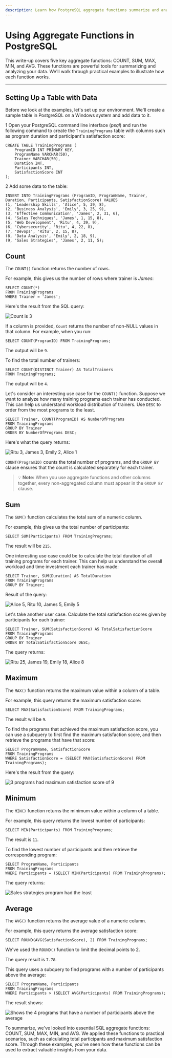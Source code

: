 ```yaml
---
description: Learn how PostgreSQL aggregate functions summarize and analyze data, with practical examples to guide you.
---
```


# Using Aggregate Functions in PostgreSQL
This write-up covers five key aggregate functions: COUNT, SUM, MAX, MIN, and AVG. These functions are powerful tools for summarizing and analyzing your data. We'll walk through practical examples to illustrate how each function works.

---

## Setting Up a Table with Data
Before we look at the examples, let's set up our environment. We'll create a sample table in PostgreSQL on a Windows system and add data to it. 

<span class="step-number">1</span> Open your PostgreSQL command line interface (*psql*) and run the following command to create the `TrainingPrograms` table with columns such as program duration and participant's satisfaction score:

```pgsql
CREATE TABLE TrainingPrograms (
    ProgramID INT PRIMARY KEY,
    ProgramName VARCHAR(50),
    Trainer VARCHAR(50),
    Duration INT,
    Participants INT,
    SatisfactionScore INT
);
```

<span class="step-number">2</span> Add some data to the table:

```pgsql
INSERT INTO TrainingPrograms (ProgramID, ProgramName, Trainer, Duration, Participants, SatisfactionScore) VALUES
(1, 'Leadership Skills', 'Alice', 5, 39, 8),
(2, 'Business Analysis', 'Emily', 3, 25, 9),
(3, 'Effective Communication', 'James', 2, 31, 6),
(4, 'Sales Techniques', 'James', 1, 15, 8),
(5, 'Web Development', 'Ritu', 4, 39, 9),
(6, 'Cybersecurity', 'Ritu', 4, 22, 8),
(7, 'Devops', 'Ritu', 2, 15, 8),
(8, 'Data Analysis', 'Emily', 2, 18, 9),
(9, 'Sales Strategies', 'James', 2, 11, 5);
```

## Count
The `COUNT()` function returns the number of rows.

For example, this gives us the number of rows where trainer is *James*:

```pgsql
SELECT COUNT(*) 
FROM TrainingPrograms 
WHERE Trainer = 'James';
```

Here's the result from the SQL query:

![Count is 3](sqlfun1.png)

If a column is provided, `Count` returns the number of non-NULL values in that column. For example, when you run:

```pgsql
SELECT COUNT(ProgramID) FROM TrainingPrograms;
```

The output will be `9`.

To find the total number of trainers:

```pgsql
SELECT COUNT(DISTINCT Trainer) AS TotalTrainers
FROM TrainingPrograms;
```

The output will be `4`.

Let's consider an interesting use case for the `COUNT()` function. Suppose we want to analyze how many training programs each trainer has conducted. This can help us understand workload distribution of trainers. Use `DESC` to order from the most programs to the least.

```pgsql
SELECT Trainer, COUNT(ProgramID) AS NumberOfPrograms
FROM TrainingPrograms
GROUP BY Trainer
ORDER BY NumberOfPrograms DESC;
```

Here's what the query returns:

![Ritu 3, James 3, Emily 2, Alice 1](sqlfun2.png)

`COUNT(ProgramID)` counts the total number of programs, and the `GROUP BY` clause ensures that the count is calculated separately for each trainer.

> 💡 **Note:** When you use aggregate functions and other columns together, every non-aggregated column must appear in the <code>GROUP BY</code> clause.

## Sum
The `SUM()` function calculates the total sum of a numeric column.

For example, this gives us the total number of participants:

```pgsql
SELECT SUM(Participants) FROM TrainingPrograms;
```

The result will be `215`.

One interesting use case could be to calculate the total duration of all training programs for each trainer. This can help us understand the overall workload and time investment each trainer has made:

```pgsql
SELECT Trainer, SUM(Duration) AS TotalDuration
FROM TrainingPrograms
GROUP BY Trainer;
```

Result of the query:

![Alice 5, Ritu 10, James 5, Emily 5](sqlfun3.png)

Let's take another user case. Calculate the total satisfaction scores given by participants for each trainer:

```pgsql
SELECT Trainer, SUM(SatisfactionScore) AS TotalSatisfactionScore
FROM TrainingPrograms
GROUP BY Trainer
ORDER BY TotalSatisfactionScore DESC;
```

The query returns:

![Ritu 25, James 19, Emily 18, Alice 8](sqlfun4.png)

## Maximum
The `MAX()` function returns the maximum value within a column of a table.

For example, this query returns the maximum satisfaction score:

```pgsql
SELECT MAX(SatisfactionScore) FROM TrainingPrograms;
```

The result will be `9`.

To find the programs that achieved the maximum satisfaction score, you can use a subquery to first find the maximum satisfaction score, and then retrieve the programs that have that score:

```pgsql
SELECT ProgramName, SatisfactionScore
FROM TrainingPrograms
WHERE SatisfactionScore = (SELECT MAX(SatisfactionScore) FROM TrainingPrograms);
```

Here's the result from the query:

![3 programs had maximum satisfaction score of 9](sqlfun5.png)

## Minimum

The `MIN()` function returns the minimum value within a column of a table.

For example, this query returns the lowest number of participants:

```pgsql
SELECT MIN(Participants) FROM TrainingPrograms;
```

The result is `11`.

To find the lowest number of participants and then retrieve the corresponding program:

```pgsql
SELECT ProgramName, Participants
FROM TrainingPrograms
WHERE Participants = (SELECT MIN(Participants) FROM TrainingPrograms);
```

The query returns:

![Sales strategies program had the least](sqlfun6.png)

## Average

The `AVG()` function returns the average value of a numeric column.

For example, this query returns the average satisfaction score:

```pgsql
SELECT ROUND(AVG(SatisfactionScore), 2) FROM TrainingPrograms;
```

We've used the `ROUND()` function to limit the decimal points to 2.

The query result is `7.78`.

This query uses a subquery to find programs with a number of participants above the average:

```pgsql
SELECT ProgramName, Participants
FROM TrainingPrograms
WHERE Participants > (SELECT AVG(Participants) FROM TrainingPrograms);
```

The result shows:

![Shows the 4 programs that have a number of participants above the average](sqlfun7.png)

To summarize, we've looked into essential SQL aggregate functions: COUNT, SUM, MAX, MIN, and AVG. We applied these functions to practical scenarios, such as calculating total participants and maximum satisfaction score. Through these examples, you've seen how these functions can be used to extract valuable insights from your data.